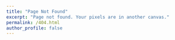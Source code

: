 ```yaml
---
title: "Page Not Found"
excerpt: "Page not found. Your pixels are in another canvas."
permalink: /404.html
author_profile: false
---
```


<script>
  var GOOG_FIXURL_LANG = 'en';
  var GOOG_FIXURL_SITE = 'https://seungjunlee96.github.io'
</script>
<script src="https://linkhelp.clients.google.com/tbproxy/lh/wm/fixurl.js">
</script>

